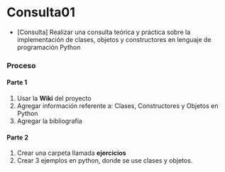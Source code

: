 # Consulta01

* [Consulta] Realizar una consulta teórica y práctica sobre la implementación de clases, objetos y constructores en lenguaje de programación Python

### Proceso

#### Parte 1

1. Usar la **Wiki** del proyecto 
2. Agregar información referente a: Clases, Constructores y Objetos en Python
3. Agregar la bibliografía

#### Parte 2

1. Crear una carpeta llamada **ejercicios**
2. Crear 3 ejemplos en python, donde se use clases y objetos.
